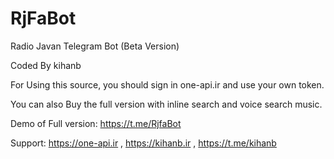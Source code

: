 # RjFaBot
Radio Javan Telegram Bot (Beta Version)

Coded By kihanb

For Using this source, you should sign in one-api.ir and use your own token.

You can also Buy the full version with inline search and voice search music.

Demo of Full version: https://t.me/RjfaBot

Support:
https://one-api.ir ,
https://kihanb.ir ,
https://t.me/kihanb
